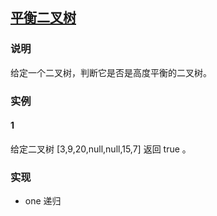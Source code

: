 ## [平衡二叉树](https://leetcode-cn.com/problems/balanced-binary-tree/)
### 说明

给定一个二叉树，判断它是否是高度平衡的二叉树。

### 实例
#### 1

给定二叉树 [3,9,20,null,null,15,7]
返回 true 。

### 实现
* one 递归